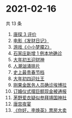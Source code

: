 # 2021-02-16

共 13 条

<!-- BEGIN ZHIHUSEARCH -->
<!-- 最后更新时间 Tue Feb 16 2021 12:10:18 GMT+0800 (CST) -->
1. [唐探 3 评价](https://www.zhihu.com/search?q=唐探3)
1. [电影《发财日记》](https://www.zhihu.com/search?q=发财日记)
1. [游戏《小小梦魇2》](https://www.zhihu.com/search?q=小小梦魇2)
1. [石家庄新增 1 例本地确诊](https://www.zhihu.com/search?q=石家庄新增)
1. [大年初五迎财神](https://www.zhihu.com/search?q=大年初五)
1. [人潮汹涌排片](https://www.zhihu.com/search?q=人潮汹涌排片)
1. [史上最贵春节档](https://www.zhihu.com/search?q=春节档电影票)
1. [大年初四迎灶王](https://www.zhihu.com/search?q=大年初四)
1. [刚果金医务人员确诊埃博拉](https://www.zhihu.com/search?q=刚果金埃博拉)
1. [订婚仪式摆巨额现金被通报](https://www.zhihu.com/search?q=订婚仪式摆现金)
1. [茅野爱衣疑似参拜靖国神社](https://www.zhihu.com/search?q=茅野爱衣疑似参拜靖国神社)
1. [唐宫夜宴](https://www.zhihu.com/search?q=唐宫夜宴)
1. [《你好，李焕英》票房大卖](https://www.zhihu.com/search?q=《你好，李焕英》)
<!-- END ZHIHUSEARCH -->
